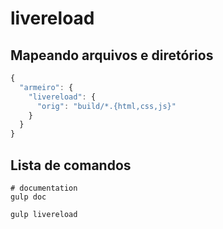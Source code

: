 # livereload
## Mapeando arquivos e diretórios

```javascript
{
  "armeiro": {
    "livereload": {
      "orig": "build/*.{html,css,js}"
    }
  }
}
```
## Lista de comandos
```shell
# documentation
gulp doc

gulp livereload
```
